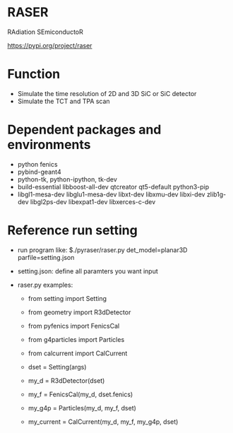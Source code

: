 RASER
======

RAdiation SEmiconductoR

https://pypi.org/project/raser

Function
======

- Simulate the time resolution of 2D and 3D SiC or SiC detector
- Simulate the TCT and TPA scan

Dependent packages and environments
======

- python fenics
- pybind-geant4
- python-tk, python-ipython, tk-dev
- build-essential libboost-all-dev qtcreator qt5-default python3-pip
- libgl1-mesa-dev libglu1-mesa-dev libxt-dev libxmu-dev libxi-dev zlib1g-dev
  libgl2ps-dev libexpat1-dev libxerces-c-dev

Reference run setting
======

- run program like:
  $./pyraser/raser.py det_model=planar3D parfile=setting.json
- setting.json: define all paramters you want input
- raser.py examples:

    - from setting import Setting
    - from geometry import R3dDetector
    - from pyfenics import FenicsCal
    - from g4particles import Particles
    - from calcurrent import CalCurrent

    - dset = Setting(args)
    - my_d = R3dDetector(dset)
    - my_f = FenicsCal(my_d, dset.fenics)
    - my_g4p = Particles(my_d, my_f, dset)
    - my_current = CalCurrent(my_d, my_f, my_g4p, dset)